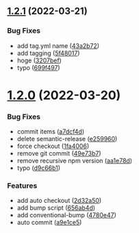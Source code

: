 ## [1.2.1](https://github.com/nonanonno/semantic-release-sample/compare/v1.2.0...v1.2.1) (2022-03-21)


### Bug Fixes

* add tag.yml name ([43a2b72](https://github.com/nonanonno/semantic-release-sample/commit/43a2b727b0263ef2079ef41604eb1f58b5f2256b))
* add tagging ([5f48017](https://github.com/nonanonno/semantic-release-sample/commit/5f4801746f55d71fd08ed7e26cbf74b53aaffb20))
* hoge ([3207bef](https://github.com/nonanonno/semantic-release-sample/commit/3207beffdad3d1dc7bafc79f56a46ef15ee8cede))
* typo ([699f497](https://github.com/nonanonno/semantic-release-sample/commit/699f497e1a9c2ad40982ba2ba535219b9d7e1887))



# [1.2.0](https://github.com/nonanonno/semantic-release-sample/compare/v1.1.0...v1.2.0) (2022-03-20)


### Bug Fixes

* commit items ([a7dcf4d](https://github.com/nonanonno/semantic-release-sample/commit/a7dcf4d069291f8df63d1c7d92196c5a61f0c7a6))
* delete semantic-release ([e259960](https://github.com/nonanonno/semantic-release-sample/commit/e259960ce0e452361f2eb6e5ee4138c42b5c1dcd))
* force checkout ([1fa4006](https://github.com/nonanonno/semantic-release-sample/commit/1fa400627c8145df3576a524779ea9030b734912))
* remove git commit ([49e73b7](https://github.com/nonanonno/semantic-release-sample/commit/49e73b77a858379194e43c18f26bf5ba50e8fe21))
* remove recursive npm version ([aa1e78d](https://github.com/nonanonno/semantic-release-sample/commit/aa1e78d4c1ca8aea9b48f9ece9b69b07d576c1af))
* typo ([d9c66b1](https://github.com/nonanonno/semantic-release-sample/commit/d9c66b18d30103b7c7023e40cc590a87d44c0646))


### Features

* add auto checkout ([2d32a50](https://github.com/nonanonno/semantic-release-sample/commit/2d32a50e054902941172376ef646a5b699c11249))
* add bump script ([656ab4d](https://github.com/nonanonno/semantic-release-sample/commit/656ab4d98b8e1351255892debc3428dc2de38623))
* add conventional-bump ([4780e47](https://github.com/nonanonno/semantic-release-sample/commit/4780e4714cd51ace4c2440df65aa8fe6a1366594))
* auto commit ([a9e1ce5](https://github.com/nonanonno/semantic-release-sample/commit/a9e1ce5dcb1d264f5c22e0cc0378c8efb7707f3c))



